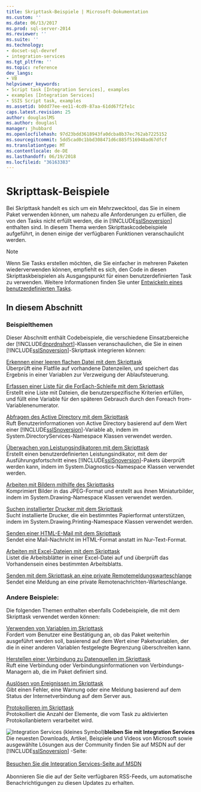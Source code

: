 ```yaml
---
title: Skripttask-Beispiele | Microsoft-Dokumentation
ms.custom: ''
ms.date: 06/13/2017
ms.prod: sql-server-2014
ms.reviewer: ''
ms.suite: ''
ms.technology:
- docset-sql-devref
- integration-services
ms.tgt_pltfrm: ''
ms.topic: reference
dev_langs:
- VB
helpviewer_keywords:
- Script task [Integration Services], examples
- examples [Integration Services]
- SSIS Script task, examples
ms.assetid: b0dd77ee-ee11-4cd9-87aa-61dd67f2fe1c
caps.latest.revision: 25
author: douglaslMS
ms.author: douglasl
manager: jhubbard
ms.openlocfilehash: 97d23bdd3618943fa0dcba8b37ec762ab7225152
ms.sourcegitcommit: 5dd5cad0c1bbd308471d6c885f516948ad67dfcf
ms.translationtype: MT
ms.contentlocale: de-DE
ms.lasthandoff: 06/19/2018
ms.locfileid: "36163383"
---
```

# <a name="script-task-examples"></a>Skripttask-Beispiele
  Bei Skripttask handelt es sich um ein Mehrzwecktool, das Sie in einem Paket verwenden können, um nahezu alle Anforderungen zu erfüllen, die von den Tasks nicht erfüllt werden, die in [!INCLUDE[ssISnoversion](../../includes/ssisnoversion-md.md)] enthalten sind. In diesem Thema werden Skripttaskcodebeispiele aufgeführt, in denen einige der verfügbaren Funktionen veranschaulicht werden.  
  
> [!NOTE]  
>  Wenn Sie Tasks erstellen möchten, die Sie einfacher in mehreren Paketen wiederverwenden können, empfiehlt es sich, den Code in diesen Skripttaskbeispielen als Ausgangspunkt für einen benutzerdefinierten Task zu verwenden. Weitere Informationen finden Sie unter [Entwickeln eines benutzerdefinierten Tasks](../extending-packages-custom-objects/task/developing-a-custom-task.md).  
  
## <a name="in-this-section"></a>In diesem Abschnitt  
  
### <a name="example-topics"></a>Beispielthemen  
 Dieser Abschnitt enthält Codebeispiele, die verschiedene Einsatzbereiche der [!INCLUDE[dnprdnshort](../../includes/dnprdnshort-md.md)]-Klassen veranschaulichen, die Sie in einen [!INCLUDE[ssISnoversion](../../includes/ssisnoversion-md.md)]-Skripttask integrieren können:  
  
 [Erkennen einer leeren flachen Datei mit dem Skripttask](../extending-packages-scripting-task-examples/detecting-an-empty-flat-file-with-the-script-task.md)  
 Überprüft eine Flatfile auf vorhandene Datenzeilen, und speichert das Ergebnis in einer Variablen zur Verzweigung der Ablaufsteuerung.  
  
 [Erfassen einer Liste für die ForEach-Schleife mit dem Skripttask](../extending-packages-scripting-task-examples/gathering-a-list-for-the-foreach-loop-with-the-script-task.md)  
 Erstellt eine Liste mit Dateien, die benutzerspezifische Kriterien erfüllen, und füllt eine Variable für den späteren Gebrauch durch den Foreach from-Variablenenumerator.  
  
 [Abfragen des Active Directory mit dem Skripttask](../extending-packages-scripting-task-examples/querying-the-active-directory-with-the-script-task.md)  
 Ruft Benutzerinformationen von Active Directory basierend auf dem Wert einer [!INCLUDE[ssISnoversion](../../includes/ssisnoversion-md.md)]-Variable ab, indem im System.DirectoryServices-Namespace Klassen verwendet werden.  
  
 [Überwachen von Leistungsindikatoren mit dem Skripttask](../extending-packages-scripting-task-examples/monitoring-performance-counters-with-the-script-task.md)  
 Erstellt einen benutzerdefinierten Leistungsindikator, mit dem der Ausführungsfortschritt eines [!INCLUDE[ssISnoversion](../../includes/ssisnoversion-md.md)]-Pakets überprüft werden kann, indem im System.Diagnostics-Namespace Klassen verwendet werden.  
  
 [Arbeiten mit Bildern mithilfe des Skripttasks](../extending-packages-scripting-task-examples/working-with-images-with-the-script-task.md)  
 Komprimiert Bilder in das JPEG-Format und erstellt aus ihnen Miniaturbilder, indem im System.Drawing-Namespace Klassen verwendet werden.  
  
 [Suchen installierter Drucker mit dem Skripttask](../extending-packages-scripting-task-examples/finding-installed-printers-with-the-script-task.md)  
 Sucht installierte Drucker, die ein bestimmtes Papierformat unterstützen, indem im System.Drawing.Printing-Namespace Klassen verwendet werden.  
  
 [Senden einer HTML-E-Mail mit dem Skripttask](../extending-packages-scripting-task-examples/sending-an-html-mail-message-with-the-script-task.md)  
 Sendet eine Mail-Nachricht im HTML-Format anstatt im Nur-Text-Format.  
  
 [Arbeiten mit Excel-Dateien mit dem Skripttask](../extending-packages-scripting-task-examples/working-with-excel-files-with-the-script-task.md)  
 Listet die Arbeitsblätter in einer Excel-Datei auf und überprüft das Vorhandensein eines bestimmten Arbeitsblatts.  
  
 [Senden mit dem Skripttask an eine private Remotemeldungswarteschlange](../extending-packages-scripting-task-examples/sending-to-a-remote-private-message-queue-with-the-script-task.md)  
 Sendet eine Meldung an eine private Remotenachrichten-Warteschlange.  
  
### <a name="other-examples"></a>Andere Beispiele:  
 Die folgenden Themen enthalten ebenfalls Codebeispiele, die mit dem Skripttask verwendet werden können:  
  
 [Verwenden von Variablen im Skripttask](../extending-packages-scripting/task/using-variables-in-the-script-task.md)  
 Fordert vom Benutzer eine Bestätigung an, ob das Paket weiterhin ausgeführt werden soll, basierend auf dem Wert einer Paketvariablen, der die in einer anderen Variablen festgelegte Begrenzung überschreiten kann.  
  
 [Herstellen einer Verbindung zu Datenquellen im Skripttask](../extending-packages-scripting/task/connecting-to-data-sources-in-the-script-task.md)  
 Ruft eine Verbindung oder Verbindungsinformationen von Verbindungs-Managern ab, die im Paket definiert sind.  
  
 [Auslösen von Ereignissen im Skripttask](../extending-packages-scripting/task/raising-events-in-the-script-task.md)  
 Gibt einen Fehler, eine Warnung oder eine Meldung basierend auf dem Status der Internetverbindung auf dem Server aus.  
  
 [Protokollieren im Skripttask](../extending-packages-scripting/task/logging-in-the-script-task.md)  
 Protokolliert die Anzahl der Elemente, die vom Task zu aktivierten Protokollanbietern verarbeitet wird.  
  
![Integration Services (kleines Symbol)](../media/dts-16.gif "Integration Services (kleines Symbol)")**bleiben Sie mit Integration Services** <br /> Die neuesten Downloads, Artikel, Beispiele und Videos von Microsoft sowie ausgewählte Lösungen aus der Community finden Sie auf MSDN auf der [!INCLUDE[ssISnoversion](../../includes/ssisnoversion-md.md)] -Seite:<br /><br /> [Besuchen Sie die Integration Services-Seite auf MSDN](http://go.microsoft.com/fwlink/?LinkId=136655)<br /><br /> Abonnieren Sie die auf der Seite verfügbaren RSS-Feeds, um automatische Benachrichtigungen zu diesen Updates zu erhalten.  
  
  